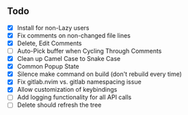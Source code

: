 ## Todo

- [x] Install for non-Lazy users
- [x] Fix comments on non-changed file lines
- [x] Delete, Edit Comments
- [ ] Auto-Pick buffer when Cycling Through Comments
- [x] Clean up Camel Case to Snake Case
- [x] Common Popup State
- [x] Silence make command on build (don't rebuild every time)
- [x] Fix gitlab.nvim vs. gitlab namespacing issue
- [x] Allow customization of keybindings
- [ ] Add logging functionality for all API calls
- [ ] Delete should refresh the tree
